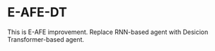 # E-AFE-DT

This is E-AFE improvement. Replace RNN-based agent with Desicion Transformer-based agent.
